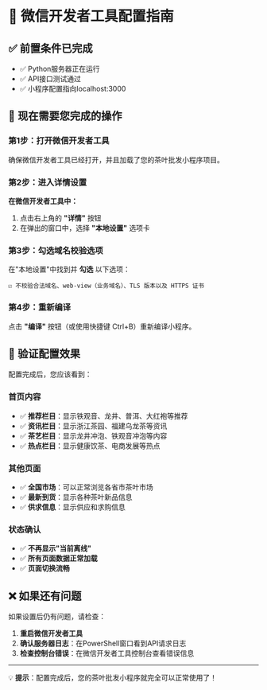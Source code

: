 # 🔧 微信开发者工具配置指南

## ✅ 前置条件已完成
- ✅ Python服务器正在运行
- ✅ API接口测试通过
- ✅ 小程序配置指向localhost:3000

## 🎯 **现在需要您完成的操作**

### 第1步：打开微信开发者工具
确保微信开发者工具已经打开，并且加载了您的茶叶批发小程序项目。

### 第2步：进入详情设置
**在微信开发者工具中：**
1. 点击右上角的 **"详情"** 按钮
2. 在弹出的窗口中，选择 **"本地设置"** 选项卡

### 第3步：勾选域名校验选项
在"本地设置"中找到并 **勾选** 以下选项：
```
☑️ 不校验合法域名、web-view（业务域名）、TLS 版本以及 HTTPS 证书
```

### 第4步：重新编译
点击 **"编译"** 按钮（或使用快捷键 Ctrl+B）重新编译小程序。

## 🧪 **验证配置效果**

配置完成后，您应该看到：

### 首页内容
- ✅ **推荐栏目**：显示铁观音、龙井、普洱、大红袍等推荐
- ✅ **资讯栏目**：显示浙江茶园、福建乌龙茶等资讯
- ✅ **茶艺栏目**：显示龙井冲泡、铁观音冲泡等内容
- ✅ **热点栏目**：显示健康饮茶、电商发展等热点

### 其他页面
- ✅ **全国市场**：可以正常浏览各省市茶叶市场
- ✅ **最新到货**：显示各种茶叶新品信息
- ✅ **供求信息**：显示供应和求购信息

### 状态确认
- ✅ **不再显示"当前离线"**
- ✅ **所有页面数据正常加载**
- ✅ **页面切换流畅**

## ❌ **如果还有问题**

如果设置后仍有问题，请检查：

1. **重启微信开发者工具**
2. **确认服务器日志**：在PowerShell窗口看到API请求日志
3. **检查控制台错误**：在微信开发者工具控制台查看错误信息

---

💡 **提示**：配置完成后，您的茶叶批发小程序就完全可以正常使用了！ 